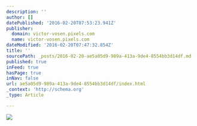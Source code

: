 ```yaml
---
description: ''
author: []
datePublished: '2016-02-20T07:53:23.941Z'
publisher:
  domain: victor-vosen.pixels.com
  name: victor-vosen.pixels.com
dateModified: '2016-02-20T07:47:32.854Z'
title: ''
sourcePath: _posts/2016-02-20-ae5a05d9-989a-413a-9de4-8554bb3d14df.md
published: true
inFeed: true
hasPage: true
inNav: false
url: ae5a05d9-989a-413a-9de4-8554bb3d14df/index.html
_context: 'http://schema.org'
_type: Article

---
```

![](http://images.fineartamerica.com/images/artworkimages/mediumlarge/1/turned-away-earth-victor-vosen.jpg)
